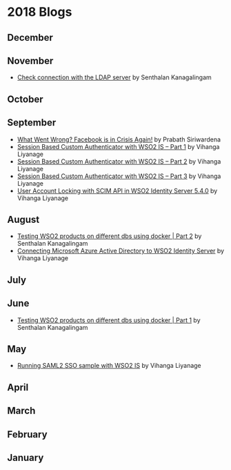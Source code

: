 # 2018 Blogs

## December
## November
* [Check connection with the LDAP server](https://medium.com/@senthalan/check-connection-with-the-ldap-server-60125b96615f) by Senthalan Kanagalingam
## October
## September
* [What Went Wrong? Facebook is in Crisis Again!](https://medium.facilelogin.com/what-went-wrong-d09b0dc24de4) by Prabath Siriwardena
* [Session Based Custom Authenticator with WSO2 IS – Part 1](https://everything1know.wordpress.com/2018/08/24/session-based-custom-authenticator-with-wso2-is-part-1) by Vihanga Liyanage
* [Session Based Custom Authenticator with WSO2 IS – Part 2](https://everything1know.wordpress.com/2018/08/28/session-based-custom-authenticator-with-wso2-is-part-2) by Vihanga Liyanage
* [Session Based Custom Authenticator with WSO2 IS – Part 3](https://everything1know.wordpress.com/2018/09/16/session-based-custom-authenticator-with-wso2-is-part-3) by Vihanga Liyanage
* [User Account Locking with SCIM API in WSO2 Identity Server 5.4.0](https://everything1know.wordpress.com/2018/09/17/user-account-locking-with-scim-api-in-wso2-identity-server-5-4-0/) by Vihanga Liyanage
## August
* [Testing WSO2 products on different dbs using docker | Part 2](https://medium.com/@senthalan/testing-wso2-products-on-different-dbs-using-docker-part-2-cda487a77284) by Senthalan Kanagalingam
* [Connecting Microsoft Azure Active Directory to WSO2 Identity Server](https://everything1know.wordpress.com/2018/08/15/connecting-microsoft-azure-ad-to-wso2-is/) by Vihanga Liyanage
## July
## June
* [Testing WSO2 products on different dbs using docker | Part 1](https://medium.com/@senthalan/testing-wso2-products-on-different-dbs-using-docker-part-1-e02c8102e083) by Senthalan Kanagalingam
## May
* [Running SAML2 SSO sample with WSO2 IS](https://everything1know.wordpress.com/2018/05/20/running-saml2-sso-sample-with-wso2-is/) by Vihanga Liyanage
## April
## March
## February
## January
